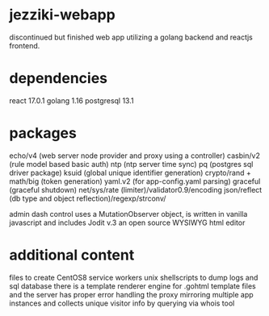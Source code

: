 # jezziki-webapp

discontinued but finished web app utilizing a golang backend and reactjs frontend.

# dependencies

react 17.0.1
golang 1.16
postgresql 13.1

# packages

echo/v4 (web server node provider and proxy using a controller)
casbin/v2 (rule model based basic auth)
ntp (ntp server time sync)
pq (postgres sql driver package)
ksuid (global unique identifier generation)
crypto/rand + math/big (token generation)
yaml.v2 (for app-config.yaml parsing)
graceful (graceful shutdown)
net/sys/rate (limiter)/validator0.9/encoding json/reflect (db type and object reflection)/regexp/strconv/

admin dash control uses a MutationObserver object, is written in vanilla javascript and includes Jodit v.3 an open source WYSIWYG html editor

# additional content

files to create CentOS8 service workers
unix shellscripts to dump logs and sql database
there is a template renderer engine for .gohtml template files and the server has proper error handling
the proxy mirroring multiple app instances and collects unique visitor info by querying via whois tool
